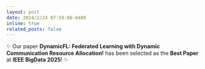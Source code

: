```yaml
---
layout: post
date: 2024/2/24 07:59:00-0400
inline: true
related_posts: false
---
```


:sparkles: Our paper **DynamicFL: Federated Learning with Dynamic Communication Resource Allocation!** has been selected as the **Best Paper** at **IEEE BigData 2025**! :sparkles:  

